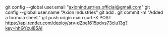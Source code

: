 git config --global user.email "axionindustries.official@gmail.com"
git config --global user.name "Axion Industries"
git add .
git commit -m "Added a formula sheet."
git push origin main
curl -X POST https://api.render.com/deploy/srv-d2be1615pdvs73clu13g?key=hhGYxul85AI